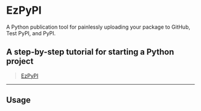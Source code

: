 # EzPyPI

A Python publication tool for painlessly uploading your package to GitHub, Test PyPI, and PyPI.

## A step-by-step tutorial for starting a Python project

> [EzPyPI](https://zacks.one/ezpypi)

---

## Usage

